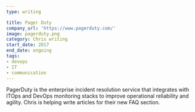 ```yaml
---
type: writing

title: Pager Duty
company_url: 'https://www.pagerduty.com/'
image: pagerduty.png
category: Chris writing
start_date: 2017
end_date: ongoing
tags:
- devops
- IT
- communication
---
```


PagerDuty is the enterprise incident resolution service that integrates with ITOps and DevOps monitoring stacks to improve operational reliability and agility. Chris is helping write articles for their new FAQ section.
